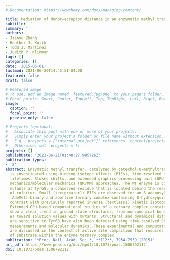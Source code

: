 ```yaml
---
# Documentation: https://wowchemy.com/docs/managing-content/

title: Mediation of donor–acceptor distance in an enzymatic methyl transfer reaction
subtitle: ''
summary: ''
authors:
- Jianyu Zhang
- Heather J. Kulik
- Todd J. Martinez
- Judith P. Klinman
tags: []
categories: []
date: '2015-06-01'
lastmod: 2021-06-20T14:45:51-04:00
featured: false
draft: false

# Featured image
# To use, add an image named `featured.jpg/png` to your page's folder.
# Focal points: Smart, Center, TopLeft, Top, TopRight, Left, Right, BottomLeft, Bottom, BottomRight.
image:
  caption: ''
  focal_point: ''
  preview_only: false

# Projects (optional).
#   Associate this post with one or more of your projects.
#   Simply enter your project's folder or file name without extension.
#   E.g. `projects = ["internal-project"]` references `content/project/deep-learning/index.md`.
#   Otherwise, set `projects = []`.
projects: []
publishDate: '2021-06-21T01:48:27.985726Z'
publication_types:
- '2'
abstract: Enzymatic methyl transfer, catalyzed by catechol-O-methyltransferase (COMT),
  is investigated using binding isotope effects (BIEs), time-resolved fluorescence
  lifetimes, Stokes shifts, and extended graphics processing unit (GPU)-based quantum
  mechanics/molecular mechanics (QM/MM) approaches. The WT enzyme is compared with
  mutants at Tyr68, a conserved residue that is located behind the reactive sulfur
  of cofactor. Small (textgreater1) BIEs are observed for an S-adenosylmethionine
  (AdoMet)-binary and abortive ternary complex containing 8-hydroxyquinoline, and
  contrast with previously reported inverse (textless1) kinetic isotope effects (KIEs).
  Extended GPU-based computational studies of a ternary complex containing catecholate
  show a clear trend in ground state structures, from noncanonical bond lengths for
  WT toward solution values with mutants. Structural and dynamical differences that
  are sensitive to Tyr68 have also been detected using time-resolved Stokes shift
  measurements and molecular dynamics. These experimental and computational results
  are discussed in the context of active site compaction that requires an ionization
  of substrate within the enzyme ternary complex.
publication: '*Proc. Natl. Acad. Sci.*, **112**, 7954-7959 (2015)'
url_pdf: https://www.pnas.org/doi/epdf/10.1073/pnas.1506792112
doi: 10.1073/pnas.1506792112
---
```

